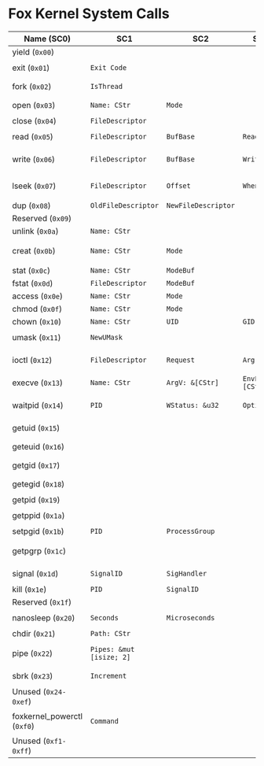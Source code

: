 # Fox Kernel System Calls
| Name (SC0)                  | SC1                      | SC2                 | SC3             | Return                                    |
|-----------------------------|--------------------------|---------------------|-----------------|-------------------------------------------|
| yield (`0x00`)              |                          |                     |                 | `Always 0`                                |
| exit (`0x01`)               | `Exit Code`              |                     |                 | `None (Process dies after this)`          |
| fork (`0x02`)               | `IsThread`               |                     |                 | `Parent: Process ID, Child: 0`            |
| open (`0x03`)               | `Name: CStr`             | `Mode`              |                 | `FileDescriptor on success`               |
| close (`0x04`)              | `FileDescriptor`         |                     |                 | `0 on success`                            |
| read (`0x05`)               | `FileDescriptor`         | `BufBase`           | `ReadSize`      | `Number of bytes read, on success`        |
| write (`0x06`)              | `FileDescriptor`         | `BufBase`           | `WriteSize`     | `Number of bytes written, on success`     |
| lseek (`0x07`)              | `FileDescriptor`         | `Offset`            | `Whence`        | `Location from file start, on success`    |
| dup (`0x08`)                | `OldFileDescriptor`      | `NewFileDescriptor` |                 | `NewFD on success`                        |
| Reserved (`0x09`)           |                          |                     |                 |                                           |
| unlink (`0x0a`)             | `Name: CStr`             |                     |                 | `0 on success`                            |
| creat (`0x0b`)              | `Name: CStr`             | `Mode`              |                 | `FD unless O_DIRECTORY is set, 0 if set`  |
| stat (`0x0c`)               | `Name: CStr`             | `ModeBuf`           |                 | `0 on success`                            |
| fstat (`0x0d`)              | `FileDescriptor`         | `ModeBuf`           |                 | `0 on success`                            |
| access (`0x0e`)             | `Name: CStr`             | `Mode`              |                 | `0 if accessible`                         |
| chmod (`0x0f`)              | `Name: CStr`             | `Mode`              |                 | `0 on success`                            |
| chown (`0x10`)              | `Name: CStr`             | `UID`               | `GID`           | `0 on success`                            |
| umask (`0x11`)              | `NewUMask`               |                     |                 | `OldUMask, never fails`                   |
| ioctl (`0x12`)              | `FileDescriptor`         | `Request`           | `Arg`           | `No standard, depends on FD & SC2 Value`  |
| execve (`0x13`)             | `Name: CStr`             | `ArgV: &[CStr]`     | `EnvP: &[CStr]` | `No return on success`                    |
| waitpid (`0x14`)            | `PID`                    | `WStatus: &u32`     | `Options`       | `ChildPID on child process termination`   |
| getuid (`0x15`)             |                          |                     |                 | `RealUID, never fails`                    |
| geteuid (`0x16`)            |                          |                     |                 | `EffectiveUID, never fails`               |
| getgid (`0x17`)             |                          |                     |                 | `RealGID, never fails`                    |
| getegid (`0x18`)            |                          |                     |                 | `EffectiveGID, never fails`               |
| getpid (`0x19`)             |                          |                     |                 | `PID, never fails`                        |
| getppid (`0x1a`)            |                          |                     |                 | `ParentPID, never fails`                  |
| setpgid (`0x1b`)            | `PID`                    | `ProcessGroup`      |                 | `0 on success`                            |
| getpgrp (`0x1c`)            |                          |                     |                 | `ProcessGroup, never fails, POSIX.1 ver.` |
| signal (`0x1d`)             | `SignalID`               | `SigHandler`        |                 | `OldSigHandler on success`                |
| kill (`0x1e`)               | `PID`                    | `SignalID`          |                 | `0 on success`                            |
| Reserved (`0x1f`)           |                          |                     |                 |                                           |
| nanosleep (`0x20`)          | `Seconds`                | `Microseconds`      |                 | `0 on success (uninterruptible)`          |
| chdir (`0x21`)              | `Path: CStr`             |                     |                 | `0 on success`                            |
| pipe (`0x22`)               | `Pipes: &mut [isize; 2]` |                     |                 | `0 on success, Pipes will contain FDs`    |
| sbrk (`0x23`)               | `Increment`              |                     |                 | `Previous heap end on success`            |
| Unused (`0x24-0xef`)        |                          |                     |                 |                                           |
| foxkernel_powerctl (`0xf0`) | `Command`                |                     |                 | `0 on success, ENOENT if not supported`   |
| Unused (`0xf1-0xff`)        |                          |                     |                 |                                           |